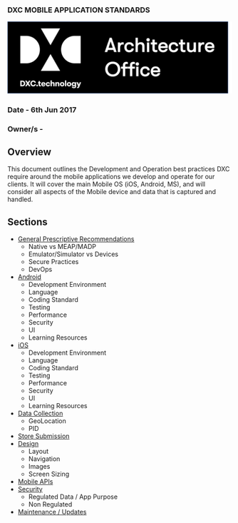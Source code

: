 ### DXC MOBILE APPLICATION STANDARDS

![Architecture Office](./_images/AO-Logo.png)


### Date - 6th Jun 2017

### Owner/s - 

## Overview  

This document outlines the Development and Operation best practices DXC require around the mobile applications we develop and operate for our clients. It will cover the main Mobile OS (iOS, Android, MS), and will consider all aspects of the Mobile device and data that is captured and handled.


## Sections
- [General Prescriptive Recommendations](./GeneralPrescription.md)
	- Native vs MEAP/MADP
	- Emulator/Simulator vs Devices
	- Secure Practices
	- DevOps
- [Android](./Android.md)
	- Development Environment
	- Language
	- Coding Standard
	- Testing
	- Performance
	- Security
	- UI
	- Learning Resources
- [iOS](./iOS.md)
 	- Development Environment
	- Language
	- Coding Standard
	- Testing
	- Performance
	- Security
	- UI
	- Learning Resources
- [Data Collection](./Data.md)
 	- GeoLocation
	- PID
- [Store Submission](Store.md)
- [Design](Design.md)
	- Layout
	- Navigation
	- Images
	- Screen Sizing 		
- [Mobile APIs](API.md)
- [Security](Security.md)
	- Regulated Data / App Purpose
	- Non Regulated 
- [Maintenance / Updates](Maintenance.md) 
